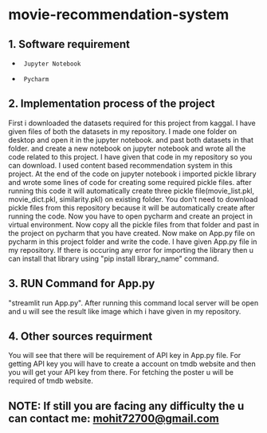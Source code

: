 # movie-recommendation-system
##  1. Software requirement 
*      Jupyter Notebook 
*      Pycharm 
##  2. Implementation process of the project
<p> First i downloaded the datasets required for this project from kaggal. I have given files of both the datasets in my repository. I made one folder on desktop and open it in the jupyter notebook. and past both datasets in that folder. and create a new notebook on jupyter notebook and wrote all the code related to this project. I have given that code in my repository so you can download. I used content based recommendation system in this project. At the end of the code on jupyter notebook i imported pickle library and wrote some lines of code for creating some required pickle files. after running this code it will automatically create three pickle file(movie_list.pkl, movie_dict.pkl, similarity.pkl) on existing folder. You don't need to download pickle files from this repository because it will be automatically create after running the code. Now you have to open pycharm and create an project in virtual environment. Now copy all the pickle files from that folder and past in the project on pycharm that you have created. Now make on App.py file on pycharm in this project folder and write the code. I have given App.py file in  my repository. If there is occuring any error for importing the library then u can install that library using "pip install library_name" command.  </p>

## 3. RUN Command for App.py 
<p> "streamlit run App.py". After running this command local server will be open and u will see the result like image which i have given in my repository.</p>

## 4. Other sources requirment 
<p> You will see that there will be requirement of API key in App.py file. For getting API key you will have to create a account on tmdb website and then you will get your API key from there. For fetching the poster u will be required of tmdb website. </p>

## NOTE: If still you are facing any difficulty the u can contact me: mohit72700@gmail.com
